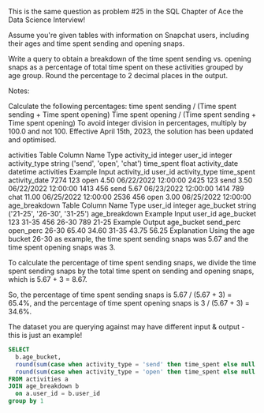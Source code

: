 This is the same question as problem #25 in the SQL Chapter of Ace the Data Science Interview!

Assume you're given tables with information on Snapchat users, including their ages and time spent sending and opening snaps.

Write a query to obtain a breakdown of the time spent sending vs. opening snaps as a percentage of total time spent on these activities grouped by age group. Round the percentage to 2 decimal places in the output.

Notes:

Calculate the following percentages:
time spent sending / (Time spent sending + Time spent opening)
Time spent opening / (Time spent sending + Time spent opening)
To avoid integer division in percentages, multiply by 100.0 and not 100.
Effective April 15th, 2023, the solution has been updated and optimised.

activities Table
Column Name	Type
activity_id	integer
user_id	integer
activity_type	string ('send', 'open', 'chat')
time_spent	float
activity_date	datetime
activities Example Input
activity_id	user_id	activity_type	time_spent	activity_date
7274	123	open	4.50	06/22/2022 12:00:00
2425	123	send	3.50	06/22/2022 12:00:00
1413	456	send	5.67	06/23/2022 12:00:00
1414	789	chat	11.00	06/25/2022 12:00:00
2536	456	open	3.00	06/25/2022 12:00:00
age_breakdown Table
Column Name	Type
user_id	integer
age_bucket	string ('21-25', '26-30', '31-25')
age_breakdown Example Input
user_id	age_bucket
123	31-35
456	26-30
789	21-25
Example Output
age_bucket	send_perc	open_perc
26-30	65.40	34.60
31-35	43.75	56.25
Explanation
Using the age bucket 26-30 as example, the time spent sending snaps was 5.67 and the time spent opening snaps was 3.

To calculate the percentage of time spent sending snaps, we divide the time spent sending snaps by the total time spent on sending and opening snaps, which is 5.67 + 3 = 8.67.

So, the percentage of time spent sending snaps is 5.67 / (5.67 + 3) = 65.4%, and the percentage of time spent opening snaps is 3 / (5.67 + 3) = 34.6%.

The dataset you are querying against may have different input & output - this is just an example!


```sql
SELECT
  b.age_bucket,
  round(sum(case when activity_type = 'send' then time_spent else null end) / sum(case when activity_type = 'send' or activity_type = 'open' then time_spent else null end) * 100.0, 2) as send_perc,
  round(sum(case when activity_type = 'open' then time_spent else null end) / sum(case when activity_type = 'send' or activity_type = 'open' then time_spent else null end) * 100.0, 2) as open_perc
FROM activities a
JOIN age_breakdown b
  on a.user_id = b.user_id
group by 1
```